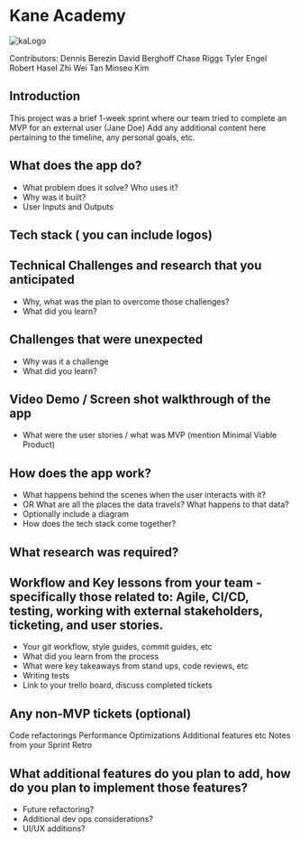# Kane Academy

![kaLogo](https://user-images.githubusercontent.com/93063638/161103971-6cf6dd93-8d9d-407d-8fd0-331d8a014e48.png)

Contributors:
Dennis Berezin
David Berghoff
Chase Riggs
Tyler Engel
Robert Hasel
Zhi Wei Tan
Minseo Kim

## Introduction
This project was a brief 1-week sprint where our team tried to complete an MVP for an external user (Jane Doe)
Add any additional content here pertaining to the timeline, any personal goals, etc.

## What does the app do?
* What problem does it solve? Who uses it?
* Why was it built?
* User Inputs and Outputs

## Tech stack ( you can include logos)

## Technical Challenges and research that you anticipated
* Why, what was the plan to overcome those challenges?
* What did you learn?

## Challenges that were unexpected
* Why was it a challenge
* What did you learn?

## Video Demo / Screen shot walkthrough of the app
* What were the user stories /  what was MVP (mention Minimal Viable Product)

## How does the app work?
* What happens behind the scenes when the user interacts with it?
* OR What are all the places the data travels?  What happens to that data?
* Optionally include a diagram
* How does the tech stack come together?

## What research was required?

## Workflow and Key lessons from your team - specifically those related to: Agile, CI/CD, testing, working with external stakeholders, ticketing, and user stories.
* Your git workflow, style guides, commit guides, etc
* What did you learn from the process
* What were key takeaways from stand ups, code reviews, etc
* Writing tests
* Link to your trello board, discuss completed tickets

## Any non-MVP tickets (optional)
Code refactorings
Performance Optimizations
Additional features
etc
Notes from your Sprint Retro

## What additional features do you plan to add, how do you plan to implement those features?
* Future refactoring?
* Additional dev ops considerations?
* UI/UX additions?

